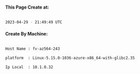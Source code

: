 
   
#### This Page Create at:

```bash

2023-04-29 - 21:49:49 UTC

```

#### Create By Machine:

```bash

Host Name : fv-az564-243

platform  : Linux-5.15.0-1036-azure-x86_64-with-glibc2.35

Ip Local  : 10.1.0.32

```

